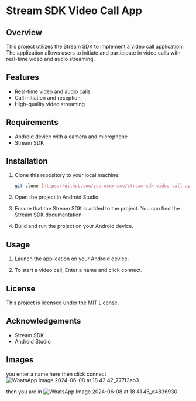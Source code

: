 # Stream SDK Video Call App

## Overview

This project utilizes the Stream SDK to implement a video call application. The application allows users to initiate and participate in video calls with real-time video and audio streaming.
## Features

- Real-time video and audio calls
- Call initiation and reception
- High-quality video streaming

## Requirements

- Android device with a camera and microphone
- Stream SDK

## Installation

1. Clone this repository to your local machine:

    ```bash
    git clone [https://github.com/yourusername/stream-sdk-video-call-app](https://github.com/Tonistark92/VideoCallStream).git
    ```

2. Open the project in Android Studio.

3. Ensure that the Stream SDK is added to the project. You can find the Stream SDK documentation 

4. Build and run the project on your Android device.

## Usage

1. Launch the application on your Android device.

2. To start a video call, Enter a name and click connect.

## License

This project is licensed under the MIT License.

## Acknowledgements

- Stream SDK
- Android Studio


## Images
you enter a name here then click connect
![WhatsApp Image 2024-06-08 at 18 42 42_777f3ab3](https://github.com/Tonistark92/VideoCallStream/assets/86676102/6d3a8f62-6715-42ca-aa74-0a646aa6c7c2)

then you are in 
![WhatsApp Image 2024-06-08 at 18 41 46_d4836930](https://github.com/Tonistark92/VideoCallStream/assets/86676102/cccdf619-7439-46c1-b5d8-c48da97e74f4)

